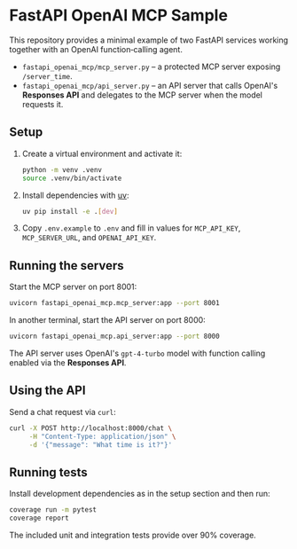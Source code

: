 # FastAPI OpenAI MCP Sample

This repository provides a minimal example of two FastAPI services working together with an OpenAI function‑calling agent.

* `fastapi_openai_mcp/mcp_server.py` – a protected MCP server exposing `/server_time`.
* `fastapi_openai_mcp/api_server.py` – an API server that calls OpenAI's **Responses API** and delegates to the MCP server when the model requests it.

## Setup

1. Create a virtual environment and activate it:
   ```bash
   python -m venv .venv
   source .venv/bin/activate
   ```
2. Install dependencies with [uv](https://github.com/astral-sh/uv):
   ```bash
   uv pip install -e .[dev]
   ```
3. Copy `.env.example` to `.env` and fill in values for `MCP_API_KEY`, `MCP_SERVER_URL`, and `OPENAI_API_KEY`.

## Running the servers

Start the MCP server on port 8001:
```bash
uvicorn fastapi_openai_mcp.mcp_server:app --port 8001
```

In another terminal, start the API server on port 8000:
```bash
uvicorn fastapi_openai_mcp.api_server:app --port 8000
```
The API server uses OpenAI's `gpt-4-turbo` model with function calling enabled via the **Responses API**.

## Using the API

Send a chat request via `curl`:
```bash
curl -X POST http://localhost:8000/chat \
     -H "Content-Type: application/json" \
     -d '{"message": "What time is it?"}'
```

## Running tests

Install development dependencies as in the setup section and then run:
```bash
coverage run -m pytest
coverage report
```
The included unit and integration tests provide over 90% coverage.
